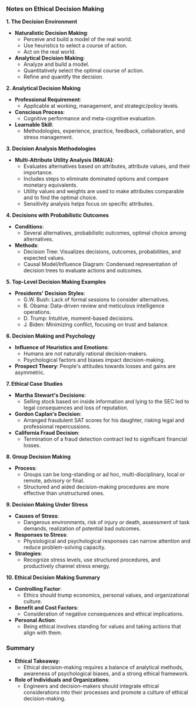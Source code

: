 ### Notes on Ethical Decision Making

**1. The Decision Environment**
- **Naturalistic Decision Making**: 
  - Perceive and build a model of the real world.
  - Use heuristics to select a course of action.
  - Act on the real world.
- **Analytical Decision Making**:
  - Analyze and build a model.
  - Quantitatively select the optimal course of action.
  - Refine and quantify the decision.

**2. Analytical Decision Making**
- **Professional Requirement**:
  - Applicable at working, management, and strategic/policy levels.
- **Conscious Process**:
  - Cognitive performance and meta-cognitive evaluation.
- **Learnable Skill**:
  - Methodologies, experience, practice, feedback, collaboration, and stress management.

**3. Decision Analysis Methodologies**
- **Multi-Attribute Utility Analysis (MAUA)**:
  - Evaluates alternatives based on attributes, attribute values, and their importance.
  - Includes steps to eliminate dominated options and compare monetary equivalents.
  - Utility values and weights are used to make attributes comparable and to find the optimal choice.
  - Sensitivity analysis helps focus on specific attributes.

**4. Decisions with Probabilistic Outcomes**
- **Conditions**: 
  - Several alternatives, probabilistic outcomes, optimal choice among alternatives.
- **Methods**: 
  - Decision Tree: Visualizes decisions, outcomes, probabilities, and expected values.
  - Causal Model/Influence Diagram: Condensed representation of decision trees to evaluate actions and outcomes.

**5. Top-Level Decision Making Examples**
- **Presidents' Decision Styles**:
  - G.W. Bush: Lack of formal sessions to consider alternatives.
  - B. Obama: Data-driven review and meticulous intelligence operations.
  - D. Trump: Intuitive, moment-based decisions.
  - J. Biden: Minimizing conflict, focusing on trust and balance.

**6. Decision Making and Psychology**
- **Influence of Heuristics and Emotions**:
  - Humans are not naturally rational decision-makers.
  - Psychological factors and biases impact decision-making.
- **Prospect Theory**: People's attitudes towards losses and gains are asymmetric.

**7. Ethical Case Studies**
- **Martha Stewart's Decisions**: 
  - Selling stock based on inside information and lying to the SEC led to legal consequences and loss of reputation.
- **Gordon Caplan's Decision**: 
  - Arranged fraudulent SAT scores for his daughter, risking legal and professional repercussions.
- **California Fraud Decision**: 
  - Termination of a fraud detection contract led to significant financial losses.

**8. Group Decision Making**
- **Process**:
  - Groups can be long-standing or ad hoc, multi-disciplinary, local or remote, advisory or final.
  - Structured and aided decision-making procedures are more effective than unstructured ones.

**9. Decision Making Under Stress**
- **Causes of Stress**: 
  - Dangerous environments, risk of injury or death, assessment of task demands, realization of potential bad outcomes.
- **Responses to Stress**: 
  - Physiological and psychological responses can narrow attention and reduce problem-solving capacity.
- **Strategies**: 
  - Recognize stress levels, use structured procedures, and productively channel stress energy.

**10. Ethical Decision Making Summary**
- **Controlling Factor**:
  - Ethics should trump economics, personal values, and organizational culture.
- **Benefit and Cost Factors**:
  - Consideration of negative consequences and ethical implications.
- **Personal Action**:
  - Being ethical involves standing for values and taking actions that align with them.

### Summary
- **Ethical Takeaway**: 
  - Ethical decision-making requires a balance of analytical methods, awareness of psychological biases, and a strong ethical framework.
- **Role of Individuals and Organizations**: 
  - Engineers and decision-makers should integrate ethical considerations into their processes and promote a culture of ethical decision-making.